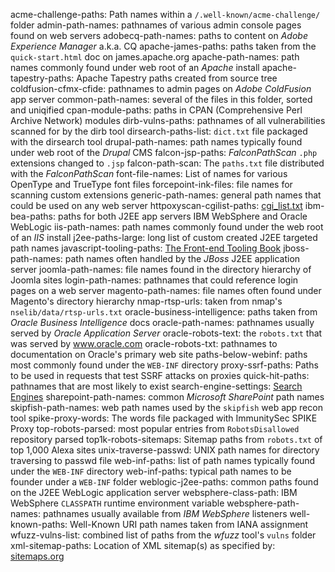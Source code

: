 acme-challenge-paths: Path names within a `/.well-known/acme-challenge/` folder
admin-path-names: pathnames of various admin console pages found on web servers
adobecq-path-names: paths to content on _Adobe Experience Manager_ a.k.a. CQ
apache-james-paths: paths taken from the `quick-start.html` doc on james.apache.org
apache-path-names: path names commonly found under web root of an _Apache_ install
apache-tapestry-paths: Apache Tapestry paths created from source tree
coldfusion-cfmx-cfide: pathnames to admin pages on _Adobe ColdFusion_ app server
common-path-names: several of the files in this folder, sorted and uniqified
cpan-module-paths: paths in CPAN (Comprehensive Perl Archive Network) modules
dirb-vulns-paths: pathnames of all vulnerabilities scanned for by the dirb tool
dirsearch-paths-list: `dict.txt` file packaged with the dirsearch tool
drupal-path-names: path names typically found under web root of the _Drupal_ CMS
falcon-jsp-paths: _FalconPathScan_ `.php` extensions changed to `.jsp`
falcon-path-scan: The `paths.txt` file distributed with the _FalconPathScan_ 
font-file-names: List of names for various OpenType and TrueType font files
forcepoint-ink-files: file names for scanning custom extensions
generic-path-names: general path names that could be used on any web server
httpoxyscan-cgilist-paths: [cgi_list.txt](https://github.com/1N3/HTTPoxyScan "HTTPoxyScan")
ibm-bea-paths: paths for both J2EE app servers IBM WebSphere and Oracle WebLogic
iis-path-names: path names commonly found under the web root of an _IIS_ install
j2ee-paths-large: long list of custom created J2EE targeted path names
javascript-tooling-paths: [The Front-end Tooling Book](http://tooling.github.io/book-of-modern-frontend-tooling)
jboss-path-names: path names often handled by the _JBoss_ J2EE application server
joomla-path-names: file names found in the directory hierarchy of Joomla sites
login-path-names: pathnames that could reference login pages on a web server
magento-path-names:  file names often found under Magento's directory hierarchy
nmap-rtsp-urls: taken from nmap's `nselib/data/rtsp-urls.txt`
oracle-business-intelligence: paths taken from _Oracle Business Intelligence_ docs
oracle-path-names: pathnames usually served by _Oracle Application Server_
oracle-robots-text: the `robots.txt` that was served by www.oracle.com
oracle-robots-txt: pathnames to documentation on Oracle's primary web site
paths-below-webinf: paths most commonly found under the `WEB-INF` directory
proxy-ssrf-paths: Paths to be used in requests that test SSRF attacks on proxies
quick-hit-paths: pathnames that are most likely to exist
search-engine-settings: [Search Engines](https://github.com/philc/vimium/wiki/Search-Engines)
sharepoint-path-names: common _Microsoft SharePoint_ path names
skipfish-path-names: web path names used by the `skipfish` web app recon tool
spike-proxy-words: The words file packaged with ImmunitySec SPIKE Proxy
top-robots-parsed: most popular entries from `RobotsDisallowed` repository parsed
top1k-robots-sitemaps: Sitemap paths from `robots.txt` of top 1,000 Alexa sites
unix-traverse-passwd: UNIX path names for directory traversing to passwd file
web-inf-paths: list of path names typically found under the `WEB-INF` directory
web-inf-paths: typical path names to be founder under a `WEB-INF` folder
weblogic-j2ee-paths: common paths found on the J2EE WebLogic application server
websphere-class-path: IBM WebSphere `CLASSPATH` runtime environment variable 
websphere-path-names: pathnames usually available from _IBM WebSphere_ listeners
well-known-paths: Well-Known URI path names taken from IANA assignment
wfuzz-vulns-list: combined list of paths from the _wfuzz_ tool's `vulns` folder
xml-sitemap-paths: Location of XML sitemap(s) as specified by: [sitemaps.org](https://www.sitemaps.org)
